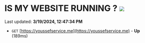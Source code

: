 # IS MY WEBSITE RUNNING ? [![](https://img.shields.io/static/v1?label=Sponsor&message=%E2%9D%A4&logo=GitHub&color=%23fe8e86)](https://github.com/sponsors/<username>)

Last updated: **3/19/2024, 12:47:34 PM**

- `GET` [https://youssefservice.me](https://youssefservice.me) - **Up** (189ms)

